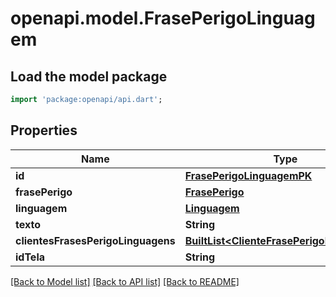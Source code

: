 # openapi.model.FrasePerigoLinguagem

## Load the model package
```dart
import 'package:openapi/api.dart';
```

## Properties
Name | Type | Description | Notes
------------ | ------------- | ------------- | -------------
**id** | [**FrasePerigoLinguagemPK**](FrasePerigoLinguagemPK.md) |  | [optional] 
**frasePerigo** | [**FrasePerigo**](FrasePerigo.md) |  | [optional] 
**linguagem** | [**Linguagem**](Linguagem.md) |  | [optional] 
**texto** | **String** |  | [optional] 
**clientesFrasesPerigoLinguagens** | [**BuiltList&lt;ClienteFrasePerigoLinguagem&gt;**](ClienteFrasePerigoLinguagem.md) |  | [optional] 
**idTela** | **String** |  | [optional] 

[[Back to Model list]](../README.md#documentation-for-models) [[Back to API list]](../README.md#documentation-for-api-endpoints) [[Back to README]](../README.md)


